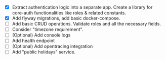 - [x] Extract authentication logic into a separate app.
   Create a library for core-auth functionalities like roles & related constants.
- [x] Add flyway migrations, add basic docker-compose.
- [ ] Add basic CRUD operations. Validate roles and all the necessary fields.
- [ ] Consider "timezone requirement".
- [ ] (Optional) Add console logs
- [ ] Add health endpoint
- [ ] (Optional) Add opentracing integration
- [ ] Add "public holidays" service.
